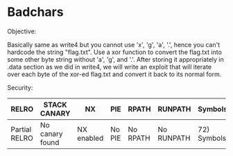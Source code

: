 # Badchars

Objective:

Basically same as write4 but you cannot use 'x', 'g', 'a', '.', hence you can't hardcode the string "flag.txt". Use a xor function to convert the flag.txt into some other byte string without 'a', 'g', and '.'. After storing it appropriately in .data section as we did in write4, we will write an exploit that will iterate over each byte of the xor-ed flag.txt and convert it back to its normal form.

Security:

|RELRO|STACK CANARY|NX|PIE|RPATH|RUNPATH|Symbols|FORTIFY|Fortified|Fortifiable|FILE|ASLR|
|-|-|-|-|-|-|-|-|-|-|-|-|
|Partial RELRO|No canary found|NX enabled|No PIE|No RPATH|No RUNPATH|72) Symbols|No|0|3|ret2win32|ASLR Disabled|